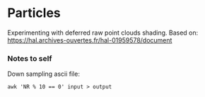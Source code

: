 # Particles
Experimenting with deferred raw point clouds shading.
Based on: https://hal.archives-ouvertes.fr/hal-01959578/document

### Notes to self
Down sampling ascii file:

    awk 'NR % 10 == 0' input > output